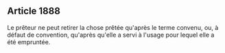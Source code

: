 Article 1888
----
Le prêteur ne peut retirer la chose prêtée qu'après le terme convenu, ou, à
défaut de convention, qu'après qu'elle a servi à l'usage pour lequel elle a été
empruntée.

